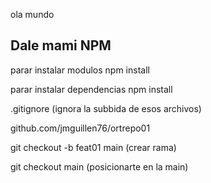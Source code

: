 ola mundo 

## Dale mami NPM

parar instalar modulos npm install <Nombre>

parar instalar dependencias npm install 

.gitignore (ignora la subbida de esos archivos)

github.com/jmguillen76/ortrepo01

git checkout -b feat01 main (crear rama)

git checkout main (posicionarte en la main)